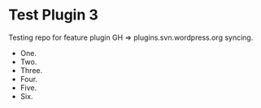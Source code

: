 Test Plugin 3
=========

Testing repo for feature plugin GH => plugins.svn.wordpress.org syncing.

- One.
- Two.
- Three.
- Four.
- Five.
- Six.
